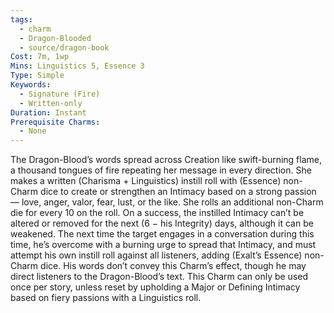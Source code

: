 ```yaml
---
tags:
  - charm
  - Dragon-Blooded
  - source/dragon-book
Cost: 7m, 1wp
Mins: Linguistics 5, Essence 3
Type: Simple
Keywords:
  - Signature (Fire)
  - Written-only
Duration: Instant
Prerequisite Charms:
  - None
---
```

The Dragon-Blood’s words spread across Creation like swift-burning flame, a thousand tongues of fire repeating her message in every direction. She makes a written (Charisma + Linguistics) instill roll with (Essence) non-Charm dice to create or strengthen an Intimacy based on a strong passion — love, anger, valor, fear, lust, or the like. She rolls an additional non-Charm die for every 10 on the roll. On a success, the instilled Intimacy can’t be altered or removed for the next (6 − his Integrity) days, although it can be weakened. The next time the target engages in a conversation during this time, he’s overcome with a burning urge to spread that Intimacy, and must attempt his own instill roll against all listeners, adding (Exalt’s Essence) non-Charm dice. His words don’t convey this Charm’s effect, though he may direct listeners to the Dragon-Blood’s text. This Charm can only be used once per story, unless reset by upholding a Major or Defining Intimacy based on fiery passions with a Linguistics roll.